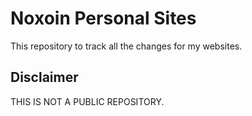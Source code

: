 Noxoin Personal Sites
=====================

This repository to track all the changes for my websites.

Disclaimer
----------

THIS IS NOT A PUBLIC REPOSITORY.

